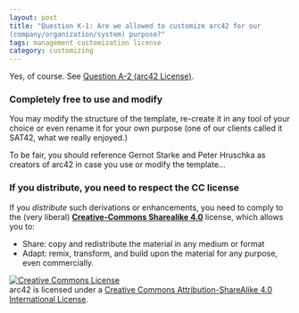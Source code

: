 ```yaml
---
layout: post
title: "Question K-1: Are we allowed to customize arc42 for our
(company/organization/system) purpose?"
tags: management customization license
category: customizing
---
```


Yes, of course. See [Question A-2 (arc42 License)](#q-A-2).

### Completely free to use and modify

You may modify the structure of the template, re-create it in any tool of
your choice or even rename it for your own purpose
(one of our clients called it SAT42, what we really enjoyed.)

To be fair, you should reference Gernot Starke and Peter Hruschka
as creators of arc42 in case you use or modify the template...

### If you distribute, you need to respect the CC license

If you _distribute_ such derivations or enhancements, you need to comply
to the (very liberal) [**Creative-Commons Sharealike 4.0**](https://creativecommons.org/licenses/by-sa/4.0/) license, which allows you to:

* Share: copy and redistribute the material in any medium or format
* Adapt: remix, transform, and build upon the material for any purpose, even commercially.

<a rel="license" href="http://creativecommons.org/licenses/by-sa/4.0/"><img alt="Creative Commons License" style="border-width:0" src="https://i.creativecommons.org/l/by-sa/4.0/88x31.png" /></a><br />arc42 is licensed under a <a rel="license" href="http://creativecommons.org/licenses/by-sa/4.0/">Creative Commons Attribution-ShareAlike 4.0 International License</a>.
